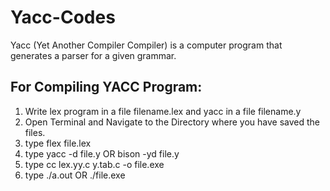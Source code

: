 # Yacc-Codes
Yacc (Yet Another Compiler Compiler) is a computer program that generates a parser for a given grammar.

## For Compiling YACC Program:
1) Write lex program in a file filename.lex and yacc in a file filename.y
2) Open Terminal and Navigate to the Directory where you have saved the files.
3) type flex file.lex
4) type yacc -d file.y OR bison -yd file.y
5) type cc lex.yy.c y.tab.c -o file.exe
6) type ./a.out OR ./file.exe
